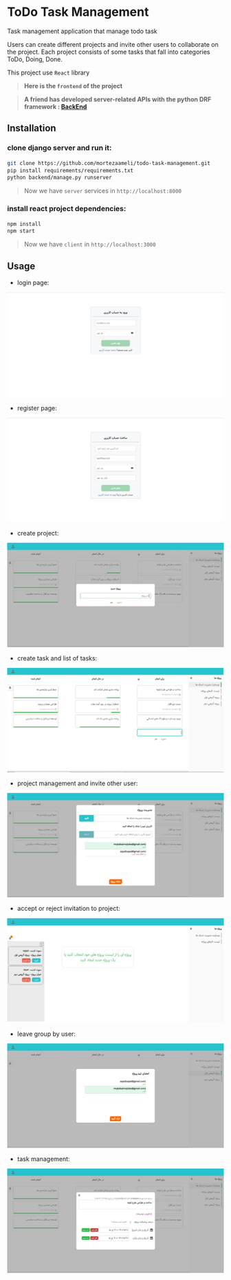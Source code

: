 # ToDo Task Management

Task management application that manage todo task

Users can create different projects and invite other users to collaborate on the project. Each project consists of some tasks that fall into categories ToDo, Doing, Done.

This project use `React` library

> **Here is the `frontend` of the project**

> **A friend has developed server-related APIs with the python DRF framework : [BackEnd](https://github.com/mortezaameli/todo-task-management)**

## Installation

### clone django server and run it:
```sh
git clone https://github.com/mortezaameli/todo-task-management.git
pip install requirements/requirements.txt
python backend/manage.py runserver
```

> Now we have `server` services in `http://localhost:8000`

### install react project dependencies:
```sh
npm install
npm start
```

> Now we have `client` in `http://localhost:3000`

## Usage

* login page:

![login page](/README_pictures/Login.JPG "login page")


* register page:

![register page](/README_pictures/register.JPG "register page")


* create project:

![create project](/README_pictures/CreateProject.JPG "create project")


* create task and list of tasks:

![create task and list of tasks](/README_pictures/Dashboard.JPG "create task and list of tasks")


* project management and invite other user:

![project management and invite other user](/README_pictures/Invite.JPG "project management and invite other user")


* accept or reject invitation to project:

![accept or reject invitation to project](/README_pictures/Notification.JPG "accept or reject invitation to project")


* leave group by user:

![leave group by user](/README_pictures/LeaveGroup.JPG "leave group by user")


* task management:

![task management](/README_pictures/taskManagement.JPG "task management")

